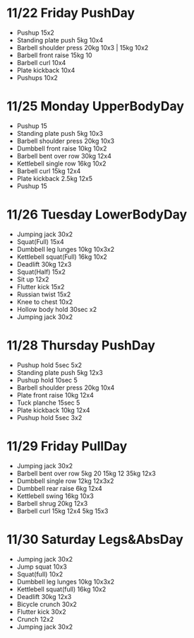 # 11/22 Friday PushDay
* Pushup 15x2
* Standing plate push 5kg 10x4
* Barbell shoulder press 20kg 10x3 | 15kg 10x2
* Barbell front raise 15kg 10
* Barbell curl 10x4
* Plate kickback 10x4
* Pushups 10x2

# 11/25 Monday UpperBodyDay
* Pushup 15
* Standing plate push 5kg 10x3
* Barbell shoulder press 20kg 10x3
* Dumbbell front raise 10kg 10x2
* Barbell bent over row 30kg 12x4
* Kettlebell single row 16kg 10x2
* Barbell curl 15kg 12x4
* Plate kickback 2.5kg 12x5
* Pushup 15

# 11/26 Tuesday LowerBodyDay
* Jumping jack 30x2
* Squat(Full) 15x4
* Dumbbell leg lunges 10kg 10x3x2
* Kettlebell squat(Full) 16kg 10x2
* Deadlift 30kg 12x3
* Squat(Half) 15x2
* Sit up 12x2
* Flutter kick 15x2
* Russian twist 15x2
* Knee to chest 10x2
* Hollow body hold 30sec x2
* Jumping jack 30x2

# 11/28 Thursday PushDay
* Pushup hold 5sec 5x2
* Standing plate push 5kg 12x3
* Pushup hold 10sec 5
* Barbell shoulder press 20kg 10x4
* Plate front raise 10kg 12x4
* Tuck planche 15sec 5
* Plate kickback 10kg 12x4
* Pushup hold 5sec 3x2

# 11/29 Friday PullDay
* Jumping jack 30x2
* Barbell bent over row 5kg 20  15kg 12 35kg 12x3
* Dumbbell single row 12kg 12x3x2
* Dumbbell rear raise 6kg 12x4
* Kettlebell swing 16kg 10x3
* Barbell shrug 20kg 12x3
* Barbell curl 15kg 12x4  5kg 15x3

# 11/30 Saturday Legs&AbsDay
* Jumping jack 30x2
* Jump squat 10x3
* Squat(full) 10x2
* Dumbbell leg lunges 10kg 10x3x2
* Kettlebell squat(full) 16kg 10x2
* Deadlift 30kg 12x3
* Bicycle crunch 30x2
* Flutter kick 30x2
* Crunch 12x2
* Jumping jack 30x2
